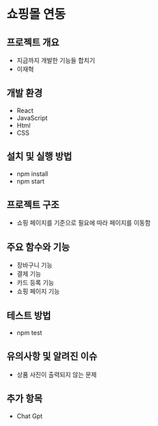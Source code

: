 # 쇼핑몰 연동

## 프로젝트 개요

- 지금까지 개발한 기능들 합치기
- 이재혁
## 개발 환경

- React
- JavaScript 
- Html
- CSS

## 설치 및 실행 방법

- npm install
- npm start


## 프로젝트 구조

- 쇼핑 페이지를 기준으로 필요에 따라 페이지를 이동함

## 주요 함수와 기능

- 장바구니 기능
- 결제 기능
- 카드 등록 기능
- 쇼핑 페이지 기능

## 테스트 방법

- npm test


## 유의사항 및 알려진 이슈

- 상품 사진이 출력되지 않는 문제

## 추가 항목

- Chat Gpt

